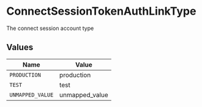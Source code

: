 # ConnectSessionTokenAuthLinkType

The connect session account type


## Values

| Name             | Value            |
| ---------------- | ---------------- |
| `PRODUCTION`     | production       |
| `TEST`           | test             |
| `UNMAPPED_VALUE` | unmapped_value   |
